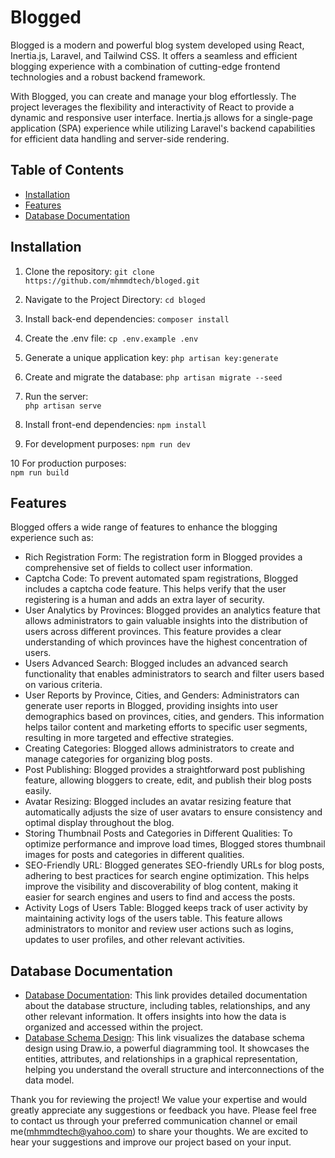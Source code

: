 # Blogged

Blogged is a modern and powerful blog system developed using React, Inertia.js, Laravel, and Tailwind CSS. It offers a seamless and efficient blogging experience with a combination of cutting-edge frontend technologies and a robust backend framework.

With Blogged, you can create and manage your blog effortlessly. The project leverages the flexibility and interactivity of React to provide a dynamic and responsive user interface. Inertia.js allows for a single-page application (SPA) experience while utilizing Laravel's backend capabilities for efficient data handling and server-side rendering.

## Table of Contents

- [Installation](#installation)
- [Features](#features)
- [Database Documentation](#database-documentation)

## Installation
1. Clone the repository:
```git clone  https://github.com/mhmmdtech/bloged.git```

2. Navigate to the Project Directory:
```cd bloged```

3. Install back-end dependencies:
```composer install```


4. Create the .env file:
```cp .env.example .env```

5. Generate a unique application key:
```php artisan key:generate```

6. Create and migrate the database:
``` php artisan migrate --seed ```

7. Run the server:  
``` php artisan serve ```

8. Install front-end dependencies:
``` npm install ```

9. For development purposes:
``` npm run dev ```

10 For production purposes:  
``` npm run build ```



## Features

Blogged offers a wide range of features to enhance the blogging experience such as:

- Rich Registration Form: The registration form in Blogged provides a comprehensive set of fields to collect user information.
- Captcha Code: To prevent automated spam registrations, Blogged includes a captcha code feature. This helps verify that the user registering is a human and adds an extra layer of security.
- User Analytics by Provinces: Blogged provides an analytics feature that allows administrators to gain valuable insights into the distribution of users across different provinces. This feature provides a clear understanding of which provinces have the highest concentration of users.
- Users Advanced Search: Blogged includes an advanced search functionality that enables administrators to search and filter users based on various criteria.
- User Reports by Province, Cities, and Genders: Administrators can generate user reports in Blogged, providing insights into user demographics based on provinces, cities, and genders. This information helps tailor content and marketing efforts to specific user segments, resulting in more targeted and effective strategies.
- Creating Categories: Blogged allows administrators to create and manage categories for organizing blog posts.
- Post Publishing: Blogged provides a straightforward post publishing feature, allowing bloggers to create, edit, and publish their blog posts easily.
- Avatar Resizing: Blogged includes an avatar resizing feature that automatically adjusts the size of user avatars to ensure consistency and optimal display throughout the blog.
- Storing Thumbnail Posts and Categories in Different Qualities: To optimize performance and improve load times, Blogged stores thumbnail images for posts and categories in different qualities.
- SEO-Friendly URL: Blogged generates SEO-friendly URLs for blog posts, adhering to best practices for search engine optimization. This helps improve the visibility and discoverability of blog content, making it easier for search engines and users to find and access the posts.
- Activity Logs of Users Table: Blogged keeps track of user activity by maintaining activity logs of the users table. This feature allows administrators to monitor and review user actions such as logins, updates to user profiles, and other relevant activities.



## Database Documentation

- [Database Documentation](https://www.notion.so/mhmmdtech/2f33fa408e3e48609bc2fe50b7779861): This link provides detailed documentation about the database structure, including tables, relationships, and any other relevant information. It offers insights into how the data is organized and accessed within the project.
- [Database Schema Design](https://drive.google.com/file/d/1HPqS2bFBT8SKWDBh7qFDQDDsa-g6RVI5/view?usp=sharing): This link visualizes the database schema design using Draw.io, a powerful diagramming tool. It showcases the entities, attributes, and relationships in a graphical representation, helping you understand the overall structure and interconnections of the data model.

Thank you for reviewing the project! We value your expertise and would greatly appreciate any suggestions or feedback you have. Please feel free to contact us through your preferred communication channel or email me(mhmmdtech@yahoo.com) to share your thoughts. We are excited to hear your suggestions and improve our project based on your input.